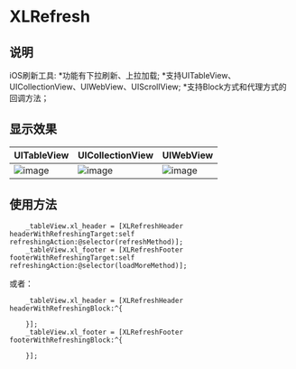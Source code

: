 # XLRefresh

## 说明
iOS刷新工具:
*功能有下拉刷新、上拉加载;
*支持UITableView、UICollectionView、UIWebView、UIScrollView;
*支持Block方式和代理方式的回调方法；

## 显示效果

| UITableView | UICollectionView | UIWebView |
| ---- | ---- | ---- |
|![image](https://github.com/mengxianliang/XLChannelControl/blob/master/GIF/1.gif)| ![image](https://github.com/mengxianliang/XLChannelControl/blob/master/GIF/2.gif)| ![image](https://github.com/mengxianliang/XLChannelControl/blob/master/GIF/3.gif)|

## 使用方法

```objc
    _tableView.xl_header = [XLRefreshHeader headerWithRefreshingTarget:self refreshingAction:@selector(refreshMethod)];
    _tableView.xl_footer = [XLRefreshFooter footerWithRefreshingTarget:self refreshingAction:@selector(loadMoreMethod)];
```
或者：
```objc
    _tableView.xl_header = [XLRefreshHeader headerWithRefreshingBlock:^{
        
    }];
    _tableView.xl_footer = [XLRefreshFooter footerWithRefreshingBlock:^{
        
    }];

```
